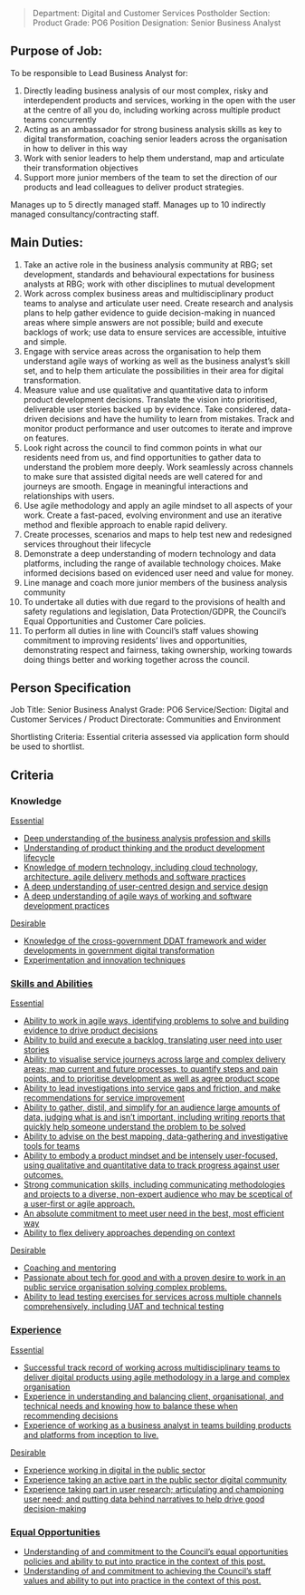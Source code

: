 


>Department: Digital and Customer Services
>Postholder Section: Product
>Grade: PO6
Position Designation: Senior Business Analyst

## Purpose of Job:
To be responsible to Lead Business Analyst for:
1.  Directly leading business analysis of our most complex, risky and interdependent products and services, working in the open with the user at the centre of all you do, including working across multiple product teams concurrently    
2.  Acting as an ambassador for strong business analysis skills as key to digital transformation, coaching senior leaders across the organisation in how to deliver in this way    
3.  Work with senior leaders to help them understand, map and articulate their transformation objectives
4.  Support more junior members of the team to set the direction of our products and lead colleagues to deliver product strategies.

Manages up to 5 directly managed staff.
Manages up to 10 indirectly managed consultancy/contracting staff.

## Main Duties:
1.  Take an active role in the business analysis community at RBG; set development, standards and behavioural expectations for business analysts at RBG; work with other disciplines to mutual development
2.  Work across complex business areas and multidisciplinary product teams to analyse and articulate user need. Create research and analysis plans to help gather evidence to guide decision-making in nuanced areas where simple answers are not possible; build and execute backlogs of work; use data to ensure services are accessible, intuitive and simple.
3.  Engage with service areas across the organisation to help them understand agile ways of working as well as the business analyst’s skill set, and to help them articulate the possibilities in their area for digital transformation.
4.  Measure value and use qualitative and quantitative data to inform product development decisions. Translate the vision into prioritised, deliverable user stories backed up by evidence. Take considered, data-driven decisions and have the humility to learn from mistakes. Track and monitor product performance and user outcomes to iterate and improve on features.  
5.  Look right across the council to find common points in what our residents need from us, and find opportunities to gather data to understand the problem more deeply. Work seamlessly across channels to make sure that assisted digital needs are well catered for and journeys are smooth. Engage in meaningful interactions and relationships with users.  
6.  Use agile methodology and apply an agile mindset to all aspects of your work. Create a fast-paced, evolving environment and use an iterative method and flexible approach to enable rapid delivery.
7.  Create processes, scenarios and maps to help test new and redesigned services throughout their lifecycle  
8.  Demonstrate a deep understanding of modern technology and data platforms, including the range of available technology choices. Make informed decisions based on evidenced user need and value for money.
9.  Line manage and coach more junior members of the business analysis community
10.  To undertake all duties with due regard to the provisions of health and safety regulations and legislation, Data Protection/GDPR, the Council’s Equal Opportunities and Customer Care policies.
11.  To perform all duties in line with Council’s staff values showing commitment to improving residents’ lives and opportunities, demonstrating respect and fairness, taking ownership, working towards doing things better and working together across the council.

## Person Specification
Job Title: Senior Business Analyst
Grade: PO6
Service/Section: Digital and Customer Services / Product
Directorate: Communities and Environment

Shortlisting Criteria: Essential criteria assessed via application form should be used to shortlist.

## Criteria
### Knowledge
<u>Essential
-   Deep understanding of the business analysis profession and skills    
-   Understanding of product thinking and the product development lifecycle    
-   Knowledge of modern technology, including cloud technology, architecture, agile delivery methods and software practices    
-   A deep understanding of user-centred design and service design    
-   A deep understanding of agile ways of working and software development practices

<u>Desirable
-   Knowledge of the cross-government DDAT framework and wider developments in government digital transformation    
-   Experimentation and innovation techniques

### Skills and Abilities
<u>Essential
-   Ability to work in agile ways, identifying problems to solve and building evidence to drive product decisions    
-   Ability to build and execute a backlog, translating user need into user stories    
-   Ability to visualise service journeys across large and complex delivery areas; map current and future processes, to quantify steps and pain points, and to prioritise development as well as agree product scope    
-   Ability to lead investigations into service gaps and friction, and make recommendations for service improvement    
-   Ability to gather, distil, and simplify for an audience large amounts of data, judging what is and isn’t important, including writing reports that quickly help someone understand the problem to be solved    
-   Ability to advise on the best mapping, data-gathering and investigative tools for teams    
-   Ability to embody a product mindset and be intensely user-focused, using qualitative and quantitative data to track progress against user outcomes.    
-   Strong communication skills, including communicating methodologies and projects to a diverse, non-expert audience who may be sceptical of a user-first or agile approach.    
-   An absolute commitment to meet user need in the best, most efficient way    
-   Ability to flex delivery approaches depending on context

<u>Desirable
-   Coaching and mentoring    
-   Passionate about tech for good and with a proven desire to work in an public service organisation solving complex problems.    
-   Ability to lead testing exercises for services across multiple channels comprehensively, including UAT and technical testing    

### Experience
<u>Essential
-   Successful track record of working across multidisciplinary teams to deliver digital products using agile methodology in a large and complex organisation    
-   Experience in understanding and balancing client, organisational, and technical needs and knowing how to balance these when recommending decisions    
-   Experience of working as a business analyst in teams building products and platforms from inception to live.  

<u>Desirable
-   Experience working in digital in the public sector    
-   Experience taking an active part in the public sector digital community   
-   Experience taking part in user research; articulating and championing user need; and putting data behind narratives to help drive good decision-making

### Equal Opportunities
-   Understanding of and commitment to the Council’s equal opportunities policies and ability to put into practice in the context of this post.    
-   Understanding of and commitment to achieving the Council’s staff values and ability to put into practice in the context of this post.
